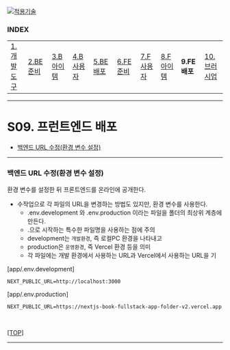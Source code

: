 [nextjs15]: readme.md
[![적용기술](https://skillicons.dev/icons?i=pr,nextjs,ts,react,vercel)][nextjs15]
 
### INDEX

<table>
  <tr>
    <td><a href="small_01.md">1.개발도구   </a></td>
    <td><a href="small_02.md">2.BE준비    </a></td>
    <td><a href="small_03.md">3.B아이템   </a></td>
    <td><a href="small_04.md">4.B사용자   </a></td>
    <td><a href="small_05.md">5.BE배포    </a></td>
    <td><a href="small_06.md">6.FE준비    </a></td>
    <td><a href="small_07.md">7.F사용자   </a></td>
    <td><a href="small_08.md">8.F아이템   </a></td>
    <td><b href="small_09.md">9.FE배포    </b></td>
    <td><a href="small_10.md">10.브러시업  </a></td>
  </tr>
</table>

---
# S09. 프런트엔드 배포
- [백엔드 URL 수정(환경 변수 설정)](#백엔드-url-수정환경-변수-설정)

---
### 백엔드 URL 수정(환경 변수 설정)

환경 변수를 설정한 뒤 프론트엔드를 온라인에 공개한다. 

- 수작업으로 각 파일의 URL을 변경하는 방법도 있지만, 환경 변수를 사용한다.
  - .env.development 와 .env.production 이라는 파일을 폴더의 최상위 계층에 만든다.
  - .으로 시작하는 특수한 파일명을 사용하는 점에 주의
  - development는 `개발환경`, 즉 로컬PC 환경을 나타내고
  - production은 `운영환경`, 즉 Vercel 환경 등을 의미
  - 각 파일에는 개발 환경에서 사용하는 URL과 Vercel에서 사용하는 URL을 기

[app/.env.development]
```shell
NEXT_PUBLIC_URL=http://localhost:3000
```

[app/.env.production]
```shell
NEXT_PUBLIC_URL=https://nextjs-book-fullstack-app-folder-v2.vercel.app
```
<br/>

[[TOP]](#index)

---
